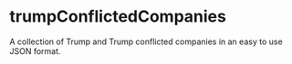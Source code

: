 # trumpConflictedCompanies
A collection of Trump and Trump conflicted companies in an easy to use JSON format.
